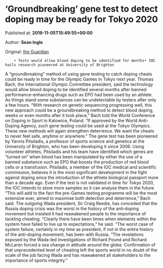 
# ‘Groundbreaking’ gene test to detect doping may be ready for Tokyo 2020

Published at: **2019-11-05T15:49:55+00:00**

Author: **Sean Ingle**

Original: [the Guardian](https://www.theguardian.com/sport/2019/nov/05/ioc-gene-testing-dope-cheats-tokyo-olympics-athletics)


        • Tests would allow blood doping to be identified for months• IOC hails research pioneered at University of Brighton
      
A “groundbreaking” method of using gene testing to catch doping cheats could be ready in time for the Olympic Games in Tokyo next year. Thomas Bach, the International Olympic Committee president, said the technology would allow blood doping to be identified several months after banned performance-enhancing drugs such as EPO had been used by an athlete. As things stand some substances can be undetectable by testers after only a few hours.
“With research on genetic sequencing progressing well, this new approach could be a groundbreaking method to detect blood doping, weeks or even months after it took place,” Bach told the World Conference on Doping in Sport in Katowice, Poland.
“If approved by the World Anti-Doping Agency, such gene testing could be used at the Tokyo Olympics. These new methods will again strengthen deterrence. We want the cheats to never feel safe, anytime or anywhere.”
The gene test has been pioneered by Yannis Pitsiladis, a professor of sports science and genetics at the University of Brighton, who has been developing it since 2006. Using volunteer athletes, Pitsiladis and his team have identified which genes are “turned on” when blood has been manipulated by either the use of a banned substance such as EPO that boosts the production of red blood cells or a transfusion.
Pitsiladis, a member of the IOC medical and scientific commission, believes it is the most significant development in the fight against doping since the introduction of the athlete biological passport more than a decade ago.
Even if the test is not validated in time for Tokyo 2020, the IOC intends to store more samples so it can analyse them in the future. “This will add to the fact the pre-Games testing programme will be the most extensive ever, aimed to maximise both detection and deterrence,” Bach said.
The outgoing Wada president, Sir Craig Reedie, has conceded that the Russia doping crisis was the worst in the history of the anti‑doping movement but insisted it had reawakened people to the importance of tackling cheating. “Clearly there have been times when elements within the system have failed to live up to expectations,” he said.
“The worst case of system failure, certainly in my time as president, if not in the entire history of the anti-doping movement, has been with Russia.
“The revelations exposed by the Wada-led investigations of Richard Pound and Richard McLaren forced a sea change in attitude around the globe. Confirmation of that unprecedented level of cheating left the sports world in no doubt of the scale of the job facing Wada and has reawakened all stakeholders to the importance of sports integrity.”
